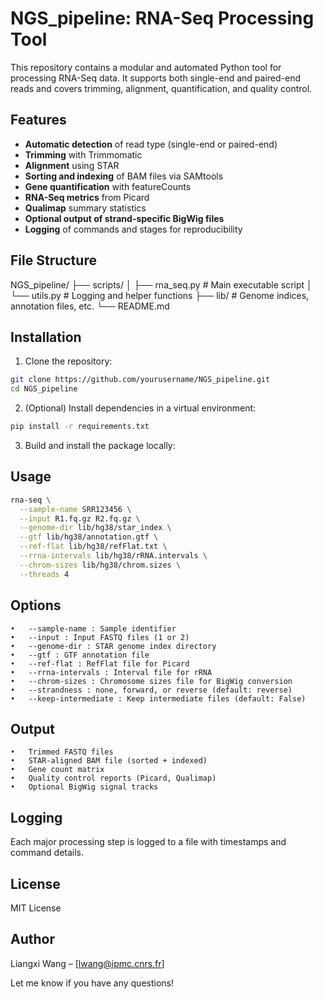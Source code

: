 # NGS_pipeline: RNA-Seq Processing Tool

This repository contains a modular and automated Python tool for processing RNA-Seq data. It supports both single-end and paired-end reads and covers trimming, alignment, quantification, and quality control.

## Features

- **Automatic detection** of read type (single-end or paired-end)  
- **Trimming** with Trimmomatic  
- **Alignment** using STAR  
- **Sorting and indexing** of BAM files via SAMtools  
- **Gene quantification** with featureCounts  
- **RNA-Seq metrics** from Picard  
- **Qualimap** summary statistics  
- **Optional output of strand-specific BigWig files**  
- **Logging** of commands and stages for reproducibility  

## File Structure
NGS_pipeline/
├── scripts/
│   ├── rna_seq.py        # Main executable script
│   └── utils.py          # Logging and helper functions
├── lib/                  # Genome indices, annotation files, etc.
└── README.md

## Installation

1. Clone the repository:

```bash
git clone https://github.com/yourusername/NGS_pipeline.git
cd NGS_pipeline
```
2.	(Optional) Install dependencies in a virtual environment:
```bash
pip install -r requirements.txt
```

3.	Build and install the package locally:

## Usage
```bash
rna-seq \
  --sample-name SRR123456 \
  --input R1.fq.gz R2.fq.gz \
  --genome-dir lib/hg38/star_index \
  --gtf lib/hg38/annotation.gtf \
  --ref-flat lib/hg38/refFlat.txt \
  --rrna-intervals lib/hg38/rRNA.intervals \
  --chrom-sizes lib/hg38/chrom.sizes \
  --threads 4
```

## Options
	•	--sample-name : Sample identifier
	•	--input : Input FASTQ files (1 or 2)
	•	--genome-dir : STAR genome index directory
	•	--gtf : GTF annotation file
	•	--ref-flat : RefFlat file for Picard
	•	--rrna-intervals : Interval file for rRNA
	•	--chrom-sizes : Chromosome sizes file for BigWig conversion
	•	--strandness : none, forward, or reverse (default: reverse)
	•	--keep-intermediate : Keep intermediate files (default: False)

## Output
	•	Trimmed FASTQ files
	•	STAR-aligned BAM file (sorted + indexed)
	•	Gene count matrix
	•	Quality control reports (Picard, Qualimap)
	•	Optional BigWig signal tracks

## Logging

Each major processing step is logged to a file with timestamps and command details.

## License

MIT License

## Author

Liangxi Wang – [lwang@ipmc.cnrs.fr]

Let me know if you have any questions!



